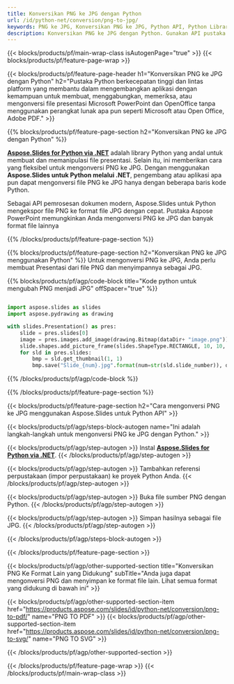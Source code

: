 ```yaml
---
title: Konversikan PNG ke JPG dengan Python
url: /id/python-net/conversion/png-to-jpg/
keywords: PNG ke JPG, Konversikan PNG ke JPG, Python API, Python Library, PNG, JPG
description: Konversikan PNG ke JPG dengan Python. Gunakan API pustaka Python untuk mengonversi file PNG ke JPG
---
```


{{< blocks/products/pf/main-wrap-class isAutogenPage="true" >}}
{{< blocks/products/pf/feature-page-wrap >}}

{{< blocks/products/pf/feature-page-header h1="Konversikan PNG ke JPG dengan Python" h2="Pustaka Python berkecepatan tinggi dan lintas platform yang membantu dalam mengembangkan aplikasi dengan kemampuan untuk membuat, menggabungkan, memeriksa, atau mengonversi file presentasi Microsoft PowerPoint dan OpenOffice tanpa menggunakan perangkat lunak apa pun seperti Microsoft atau Open Office, Adobe PDF." >}}

{{% blocks/products/pf/feature-page-section h2="Konversikan PNG ke JPG dengan Python" %}}

[**Aspose.Slides for Python via .NET**](https://products.aspose.com/slides/id/python-net/) adalah library Python yang andal untuk membuat dan memanipulasi file presentasi. Selain itu, ini memberikan cara yang fleksibel untuk mengonversi PNG ke JPG. Dengan menggunakan **Aspose.Slides untuk Python melalui .NET**, pengembang atau aplikasi apa pun dapat mengonversi file PNG ke JPG hanya dengan beberapa baris kode Python.

Sebagai API pemrosesan dokumen modern, Aspose.Slides untuk Python mengekspor file PNG ke format file JPG dengan cepat. Pustaka Aspose PowerPoint memungkinkan Anda mengonversi PNG ke JPG dan banyak format file lainnya

{{% /blocks/products/pf/feature-page-section %}}

{{% blocks/products/pf/feature-page-section  h2="Konversikan PNG ke JPG menggunakan Python" %}}
Untuk mengonversi PNG ke JPG, Anda perlu membuat Presentasi dari file PNG dan menyimpannya sebagai JPG.

{{% blocks/products/pf/agp/code-block title="Kode python untuk mengubah PNG menjadi JPG" offSpacer="true" %}}

```python

import aspose.slides as slides
import aspose.pydrawing as drawing

with slides.Presentation() as pres:
    slide = pres.slides[0]
    image = pres.images.add_image(drawing.Bitmap(dataDir+ "image.png"))
	slide.shapes.add_picture_frame(slides.ShapeType.RECTANGLE, 10, 10, 100, 100, image)
    for sld in pres.slides:
        bmp = sld.get_thumbnail(1, 1)
        bmp.save("Slide_{num}.jpg".format(num=str(sld.slide_number)), drawing.imaging.ImageFormat.jpeg)

```


{{% /blocks/products/pf/agp/code-block %}}

{{% /blocks/products/pf/feature-page-section %}}

{{< blocks/products/pf/feature-page-section  h2="Cara mengonversi PNG ke JPG menggunakan Aspose.Slides untuk Python API" >}}

{{< blocks/products/pf/agp/steps-block-autogen name="Ini adalah langkah-langkah untuk mengonversi PNG ke JPG dengan Python." >}}

{{< blocks/products/pf/agp/step-autogen >}}
Instal [**Aspose.Slides for Python via .NET**](https://products.aspose.com/slides/id/python-net/).
{{< /blocks/products/pf/agp/step-autogen >}}

{{< blocks/products/pf/agp/step-autogen >}}
Tambahkan referensi perpustakaan (impor perpustakaan) ke proyek Python Anda.
{{< /blocks/products/pf/agp/step-autogen >}}

{{< blocks/products/pf/agp/step-autogen >}}
Buka file sumber PNG dengan Python.
{{< /blocks/products/pf/agp/step-autogen >}}

{{< blocks/products/pf/agp/step-autogen >}}
Simpan hasilnya sebagai file JPG.
{{< /blocks/products/pf/agp/step-autogen >}}

{{< /blocks/products/pf/agp/steps-block-autogen >}}

{{< /blocks/products/pf/feature-page-section >}}

{{< blocks/products/pf/agp/other-supported-section title="Konversikan PNG Ke Format Lain yang Didukung" subTitle="Anda juga dapat mengonversi PNG dan menyimpan ke format file lain. Lihat semua format yang didukung di bawah ini" >}}

{{< blocks/products/pf/agp/other-supported-section-item href="https://products.aspose.com/slides/id/python-net/conversion/png-to-pdf/" name="PNG TO PDF" >}}
{{< blocks/products/pf/agp/other-supported-section-item href="https://products.aspose.com/slides/id/python-net/conversion/png-to-svg/" name="PNG TO SVG" >}}


{{< /blocks/products/pf/agp/other-supported-section >}}

{{< /blocks/products/pf/feature-page-wrap >}}
{{< /blocks/products/pf/main-wrap-class >}}